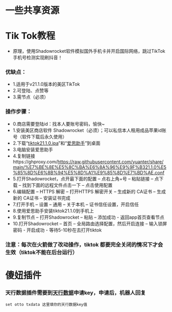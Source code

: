 # 一些共享资源


# Tik Tok教程
* 原理，使用Shadowrocket软件模拟国外手机卡并开启国际网络，跳过TikTok手机号检测实现刷抖音！
### 优缺点：
* 1.适用于v21.1.0版本的美区TikTok
* 2.可登陆、点赞等
* 3.需节点（必须）
### 操作步骤：
* 0.商店需要登陆id：找本人要账号密码，愉快~
* 1.安装美区商店软件 Shadowrocket（必须）；可以私信本人租用成品苹果id账号（软件下载后永久使用）
* 2.下载“[tiktok21.1.0.ipa](https://ghproxy.com/https://github.com/yuanter/share/raw/main/TikTok%2021.1.0%EF%BC%88%E9%99%A2%E9%95%BF%E8%B4%A6%E5%8F%B7%E7%89%88%EF%BC%89.ipa "tiktok21.1.0.ipa")”和“[爱思助手](https://ghproxy.com/https://github.com/yuanter/share/raw/main/%E7%88%B1%E6%80%9D%E5%8A%A9%E6%89%8B.exe "爱思助手")”到桌面
* 3.电脑安装爱思助手
* 4.复制链接https://ghproxy.com/https://raw.githubusercontent.com/yuanter/share/main/%E7%BE%8E%E5%8C%BA%E6%8A%96%E9%9F%B321.1.0%E5%85%8D%E6%8B%94%E5%8D%A1%E9%85%8D%E7%BD%AE.conf
* 5.打开Shadowrocket，点开最下面的配置 – 点右上角+号 – 粘贴链接 – 点下载 – 找到下面的远程文件点击一下 – 点击使用配置
* 6.编辑配置 – HTTPS 解密 – 打开HTTPS 解密开关 – 生成新的 CA证书 – 生成新的 CA证书 –  安装证书完成
* 7.打开手机 – 设置 – 通用 – 关于本机 – 证书信任设置，开启信任
* 8.使用爱思助手安装tiktok21.1.0到手机上
* 9.复制节点 – 打开Shadowrocket – 粘贴 – 添加成功 - 返回app首页查看节点
* 10.打开Shadowrocket – 首页 – 全局路由选择配置，然后开启连接 – 输入锁屏密码 - 开启成功 - 等待5-10秒在去打开tiktok 

### 注意：每次在火箭做了改动操作，tiktok 都要完全关闭的情况下才会生效（tiktok不能在后台运行）  


# 傻妞插件
### 天行数据插件需要到[天行数据](https://www.tianapi.com/ "天行数据")申请key，申请后，机器人回复
```
set otto txdata 这里填你的天行数据key值
```
